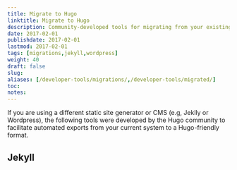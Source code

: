 ```yaml
---
title: Migrate to Hugo
linktitle: Migrate to Hugo
description: Community-developed tools for migrating from your existing static site generator or content management system to Hugo.
date: 2017-02-01
publishdate: 2017-02-01
lastmod: 2017-02-01
tags: [migrations,jekyll,wordpress]
weight: 40
draft: false
slug:
aliases: [/developer-tools/migrations/,/developer-tools/migrated/]
toc:
notes:
---
```


If you are using a different static site generator or CMS (e.g, Jeklly or Wordpress), the following tools were developed by the Hugo community to facilitate automated exports from your current system to a Hugo-friendly format.

## Jekyll

